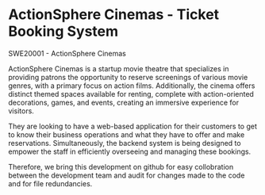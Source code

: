 # ActionSphere Cinemas - Ticket Booking System
SWE20001 - ActionSphere Cinemas


ActionSphere Cinemas is a startup movie theatre that specializes in providing patrons the opportunity to reserve screenings of various movie genres, with a primary focus on action films. Additionally, the cinema offers distinct themed spaces available for renting, complete with action-oriented decorations, games, and events, creating an immersive experience for visitors. 

They are looking to have a web-based application for their customers to get to know their business operations and what they have to offer and make reservations. Simultaneously, the backend system is being designed to empower the staff in efficiently overseeing and managing these bookings. 

Therefore, we bring this development on github for easy collobration between the development team and audit for changes made to the code and for file redundancies.

